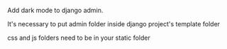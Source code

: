 Add dark mode to django admin.

It's necessary to put admin folder inside django project's template folder

css and js folders need to be in your static folder
